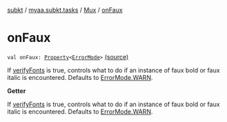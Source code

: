 [subkt](../../index.md) / [myaa.subkt.tasks](../index.md) / [Mux](index.md) / [onFaux](./on-faux.md)

# onFaux

`val onFaux: `[`Property`](https://docs.gradle.org/current/javadoc/org/gradle/api/provider/Property.html)`<`[`ErrorMode`](../-error-mode/index.md)`>` [(source)](https://github.com/Myaamori/SubKt/blob/0.1.19/src/main/kotlin/myaa/subkt/tasks/muxtask.kt#L660)

If [verifyFonts](../../myaa.subkt.tasks.utils/verify-fonts.md) is true, controls what to do if an instance of
faux bold or faux italic is encountered.
Defaults to [ErrorMode.WARN](../-error-mode/-w-a-r-n.md).

**Getter**

If [verifyFonts](../../myaa.subkt.tasks.utils/verify-fonts.md) is true, controls what to do if an instance of
faux bold or faux italic is encountered.
Defaults to [ErrorMode.WARN](../-error-mode/-w-a-r-n.md).

